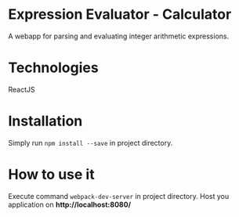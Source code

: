 # Expression Evaluator - Calculator
A webapp for parsing and evaluating integer arithmetic expressions. 
 
# Technologies
ReactJS

# Installation
Simply run ```npm install --save``` in project directory.

# How to use it
Execute command ```webpack-dev-server``` in project directory. Host you application on **http://localhost:8080/**

